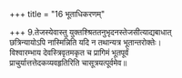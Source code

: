 +++
title = "16 भूताधिकरणम्"

+++
9.तेजस्येवास्तु युक्तश्श्रिततनुभृदनस्तेजसीत्याद्यबाधात्  
छत्रिन्यायोऽपि नास्मिन्निति यदि न तथान्यत्र भूतान्तरोक्तेः।  
विश्वारम्भाय देवस्त्रिवृतमकृत च प्रागिमं भूतपूर्वं  
प्राचुर्यात्तत्तेदकव्यवहृतिरिति चासूत्रयत्पूर्वमेव॥
